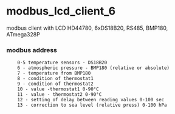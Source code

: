 # modbus_lcd_client_6
modbus client with LCD HD44780, 6xDS18B20, RS485, BMP180, ATmega328P<br /> 
### modbus address 
		0-5 temperature sensors - DS18B20 
		6 - atmospheric pressure - BMP180 (relative or absolute) 
		7 - temperature from BMP180 
		8 - condition of thermostat1 
		9 - condition of thermostat2 
		10 - value -thermostat1 0-90°C
		11 - value - thermostat2 0-90°C
		12 - setting of delay between reading values 0-100 sec
		13 - correction to sea level (relative press) 0-100 hPa
